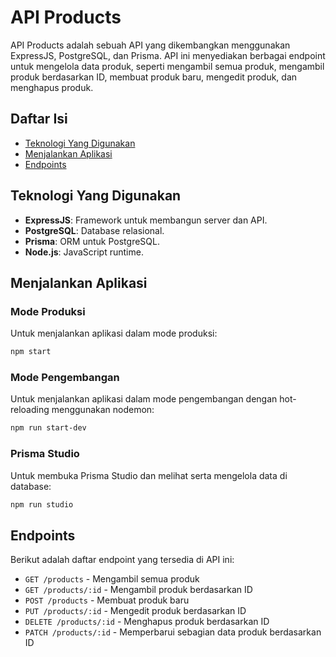 # API Products

API Products adalah sebuah API yang dikembangkan menggunakan ExpressJS, PostgreSQL, dan Prisma. API ini menyediakan berbagai endpoint untuk mengelola data produk, seperti mengambil semua produk, mengambil produk berdasarkan ID, membuat produk baru, mengedit produk, dan menghapus produk.

## Daftar Isi
- [Teknologi Yang Digunakan](#teknologi-yang-digunakan)
- [Menjalankan Aplikasi](#menjalankan-aplikasi)
- [Endpoints](#endpoints)

## Teknologi Yang Digunakan

- **ExpressJS**: Framework untuk membangun server dan API.
- **PostgreSQL**: Database relasional.
- **Prisma**: ORM untuk PostgreSQL.
- **Node.js**: JavaScript runtime.

## Menjalankan Aplikasi

### Mode Produksi

Untuk menjalankan aplikasi dalam mode produksi:

```bash
npm start
```

### Mode Pengembangan

Untuk menjalankan aplikasi dalam mode pengembangan dengan hot-reloading menggunakan nodemon:

```bash
npm run start-dev
```

### Prisma Studio

Untuk membuka Prisma Studio dan melihat serta mengelola data di database:

```bash
npm run studio
```

## Endpoints

Berikut adalah daftar endpoint yang tersedia di API ini:

- `GET /products` - Mengambil semua produk
- `GET /products/:id` - Mengambil produk berdasarkan ID
- `POST /products` - Membuat produk baru
- `PUT /products/:id` - Mengedit produk berdasarkan ID
- `DELETE /products/:id` - Menghapus produk berdasarkan ID
- `PATCH /products/:id` - Memperbarui sebagian data produk berdasarkan ID